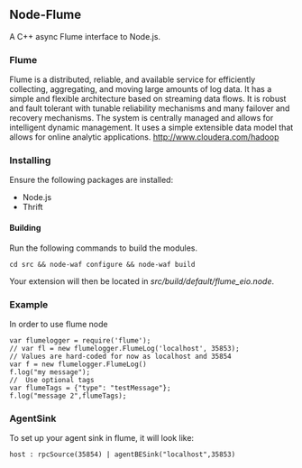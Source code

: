 ## Node-Flume
A C++ async Flume interface to Node.js.

### Flume
Flume is a distributed, reliable, and available service for efficiently collecting, aggregating, and moving large amounts of log data. It has a simple and flexible architecture based on streaming data flows. It is robust and fault tolerant with tunable reliability mechanisms and many failover and recovery mechanisms. The system is centrally managed and allows for intelligent dynamic management. It uses a simple extensible data model that allows for online analytic applications.
http://www.cloudera.com/hadoop

### Installing
Ensure the following packages are installed:

* Node.js
* Thrift

#### Building
Run the following commands to build the modules.

    cd src && node-waf configure && node-waf build

Your extension will then be located in _src/build/default/flume_eio.node_.

### Example
In order to use flume node

    var flumelogger = require('flume');
    // var fl = new flumelogger.FlumeLog('localhost', 35853);
    // Values are hard-coded for now as localhost and 35854
    var f = new flumelogger.FlumeLog()
    f.log("my message");
    //  Use optional tags
    var flumeTags = {"type": "testMessage"};
    f.log("message 2",flumeTags);

### AgentSink
To set up your agent sink in flume, it will look like:

    host : rpcSource(35854) | agentBESink("localhost",35853)
